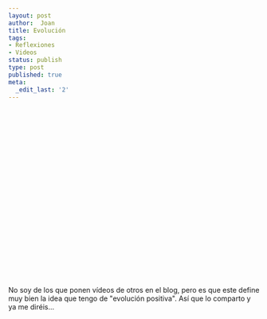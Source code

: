```yaml
---
layout: post
author:  Joan
title: Evolución
tags:
- Reflexiones
- Videos
status: publish
type: post
published: true
meta:
  _edit_last: '2'
---
```

<object width="425" height="344"><param name="movie" value="http://www.youtube.com/v/Lu0ejtdQbQg&hl=en&fs=1"></param><param name="allowFullScreen" value="true"></param><embed src="http://www.youtube.com/v/Lu0ejtdQbQg&hl=en&fs=1" type="application/x-shockwave-flash" allowfullscreen="true" width="425" height="344"></embed></object>

No soy de los que ponen vídeos de otros en el blog, pero es que este define muy bien la idea que tengo de "evolución positiva". Así que lo comparto y ya me diréis...
